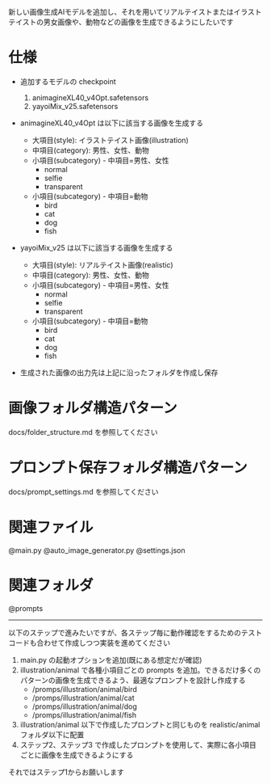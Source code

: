新しい画像生成AIモデルを追加し、それを用いてリアルテイストまたはイラストテイストの男女画像や、動物などの画像を生成できるようにしたいです

# 仕様
- 追加するモデルの checkpoint
    1. animagineXL40_v4Opt.safetensors
    2. yayoiMix_v25.safetensors
- animagineXL40_v4Opt は以下に該当する画像を生成する
    - 大項目(style): イラストテイスト画像(illustration)
    - 中項目(category): 男性、女性、動物
    - 小項目(subcategory) - 中項目=男性、女性
        - normal
        - selfie
        - transparent
    - 小項目(subcategory) - 中項目=動物
        - bird
        - cat
        - dog
        - fish
- yayoiMix_v25 は以下に該当する画像を生成する
    - 大項目(style): リアルテイスト画像(realistic)
    - 中項目(category): 男性、女性、動物
    - 小項目(subcategory) - 中項目=男性、女性
        - normal
        - selfie
        - transparent
    - 小項目(subcategory) - 中項目=動物
        - bird
        - cat
        - dog
        - fish

- 生成された画像の出力先は上記に沿ったフォルダを作成し保存


# 画像フォルダ構造パターン

docs/folder_structure.md を参照してください


# プロンプト保存フォルダ構造パターン

docs/prompt_settings.md を参照してください



# 関連ファイル
@main.py @auto_image_generator.py @settings.json

# 関連フォルダ
@prompts

---
以下のステップで進みたいですが、各ステップ毎に動作確認をするためのテストコードも合わせて作成しつつ実装を進めてください
1. main.py の起動オプションを追加(既にある想定だが確認)
2. illustration/animal で各種小項目ごとの prompts を追加。できるだけ多くのパターンの画像を生成できるよう、最適なプロンプトを設計し作成する
    - /promps/illustration/animal/bird
    - /promps/illustration/animal/cat
    - /promps/illustration/animal/dog
    - /promps/illustration/animal/fish
3. illustration/animal 以下で作成したプロンプトと同じものを realistic/animal フォルダ以下に配置
3. ステップ2、ステップ3 で作成したプロンプトを使用して、実際に各小項目ごとに画像を生成できるようにする


それではステップ1からお願いします

